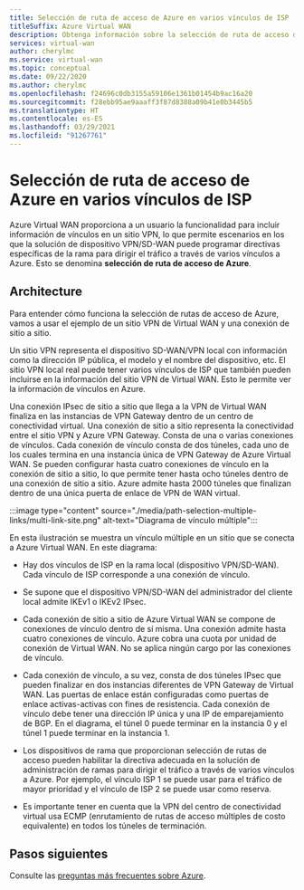 ```yaml
---
title: Selección de ruta de acceso de Azure en varios vínculos de ISP
titleSuffix: Azure Virtual WAN
description: Obtenga información sobre la selección de ruta de acceso de Azure y Virtual WAN
services: virtual-wan
author: cherylmc
ms.service: virtual-wan
ms.topic: conceptual
ms.date: 09/22/2020
ms.author: cherylmc
ms.openlocfilehash: f24696c0db3155a59106e1361b01454b9ac16a20
ms.sourcegitcommit: f28ebb95ae9aaaff3f87d8388a09b41e0b3445b5
ms.translationtype: HT
ms.contentlocale: es-ES
ms.lasthandoff: 03/29/2021
ms.locfileid: "91267761"
---
```

# <a name="azure-path-selection-across-multiple-isp-links"></a>Selección de ruta de acceso de Azure en varios vínculos de ISP

Azure Virtual WAN proporciona a un usuario la funcionalidad para incluir información de vínculos en un sitio VPN, lo que permite escenarios en los que la solución de dispositivo VPN/SD-WAN puede programar directivas específicas de la rama para dirigir el tráfico a través de varios vínculos a Azure. Esto se denomina **selección de ruta de acceso de Azure**.

## <a name="architecture"></a>Architecture

Para entender cómo funciona la selección de rutas de acceso de Azure, vamos a usar el ejemplo de un sitio VPN de Virtual WAN y una conexión de sitio a sitio.

Un sitio VPN representa el dispositivo SD-WAN/VPN local con información como la dirección IP pública, el modelo y el nombre del dispositivo, etc. El sitio VPN local real puede tener varios vínculos de ISP que también pueden incluirse en la información del sitio VPN de Virtual WAN. Esto le permite ver la información de vínculos en Azure.

Una conexión IPsec de sitio a sitio que llega a la VPN de Virtual WAN finaliza en las instancias de VPN Gateway dentro de un centro de conectividad virtual. Una conexión de sitio a sitio representa la conectividad entre el sitio VPN y Azure VPN Gateway. Consta de una o varias conexiones de vínculos. Cada conexión de vínculo consta de dos túneles, cada uno de los cuales termina en una instancia única de VPN Gateway de Azure Virtual WAN. Se pueden configurar hasta cuatro conexiones de vínculo en la conexión de sitio a sitio, lo que permite tener hasta ocho túneles dentro de una conexión de sitio a sitio. Azure admite hasta 2000 túneles que finalizan dentro de una única puerta de enlace de VPN de WAN virtual.

:::image type="content" source="./media/path-selection-multiple-links/multi-link-site.png" alt-text="Diagrama de vínculo múltiple":::

En esta ilustración se muestra un vínculo múltiple en un sitio que se conecta a Azure Virtual WAN. En este diagrama:

* Hay dos vínculos de ISP en la rama local (dispositivo VPN/SD-WAN). Cada vínculo de ISP corresponde a una conexión de vínculo.

* Se supone que el dispositivo VPN/SD-WAN del administrador del cliente local admite IKEv1 o IKEv2 IPsec.

* Cada conexión de sitio a sitio de Azure Virtual WAN se compone de conexiones de vínculo dentro de sí misma. Una conexión admite hasta cuatro conexiones de vínculo. Azure cobra una cuota por unidad de conexión de Virtual WAN. No se aplica ningún cargo por las conexiones de vínculo.

* Cada conexión de vínculo, a su vez, consta de dos túneles IPsec que pueden finalizar en dos instancias diferentes de VPN Gateway de Virtual WAN. Las puertas de enlace están configuradas como puertas de enlace activas-activas con fines de resistencia. Cada conexión de vínculo debe tener una dirección IP única y una IP de emparejamiento de BGP. En el diagrama, el túnel 0 puede terminar en la instancia 0 y el túnel 1 puede terminar en la instancia 1.

* Los dispositivos de rama que proporcionan selección de rutas de acceso pueden habilitar la directiva adecuada en la solución de administración de ramas para dirigir el tráfico a través de varios vínculos a Azure. Por ejemplo, el vínculo ISP 1 se puede usar para el tráfico de mayor prioridad y el vínculo de ISP 2 se puede usar como reserva.

* Es importante tener en cuenta que la VPN del centro de conectividad virtual usa ECMP (enrutamiento de rutas de acceso múltiples de costo equivalente) en todos los túneles de terminación.

## <a name="next-steps"></a>Pasos siguientes

Consulte las [preguntas más frecuentes sobre Azure](virtual-wan-faq.md).